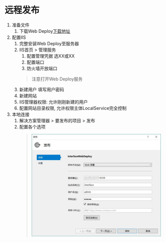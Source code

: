 # 远程发布

1. 准备文件
    1. 下载Web Deploy[下载地址](https://www.iis.net/downloads/microsoft/web-deploy)
2. 配置IIS
    1. 完整安装Web Deploy至服务器
    2. IIS首页 > 管理服务
        1. 配置管理凭据 选XX或XX
        2. 配置端口
        3. 防火墙开放端口
          > 注意打开Web Deploy服务
    3. 新建用户 填写用户密码
    4. 新建网站
    5. IIS管理器权限: 允许刚刚新建的用户
    6. 配置网站目录权限, 允许权限主体LocalService完全控制
3. 本地连接
    1. 解决方案管理器 > 要发布的项目 > 发布
    2. 配置各个选项
        > ![Alt text](发布配置.jpg "Optional title")